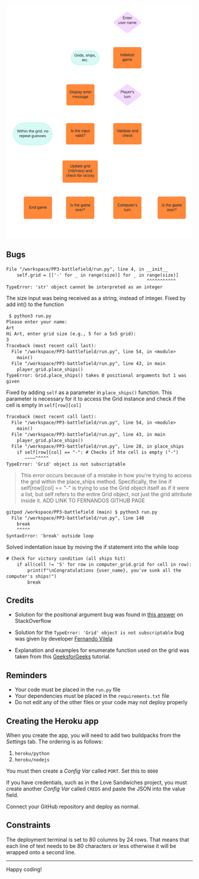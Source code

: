![flowchart of the game logic](assets/docs/flowchart.png)
## Bugs

```
File "/workspace/PP3-battlefield/run.py", line 4, in __init__
    self.grid = [['-' for _ in range(size)] for _ in range(size)]
                                                     ^^^^^^^^^^^
TypeError: 'str' object cannot be interpreted as an integer
```

The size input was being received as a string, instead of integer. Fixed by add int() to the function

```
 $ python3 run.py
Please enter your name: 
Art
Hi Art, enter grid size (e.g., 5 for a 5x5 grid): 
3
Traceback (most recent call last):
  File "/workspace/PP3-battlefield/run.py", line 54, in <module>
    main()
  File "/workspace/PP3-battlefield/run.py", line 43, in main
    player_grid.place_ships()
TypeError: Grid.place_ships() takes 0 positional arguments but 1 was given
```

Fixed by adding `self` as a parameter in `place_ships()` function. This parameter is necessary for it to access the Grid instance and check if the cell is empty in `self[row][col]`


```
Traceback (most recent call last):
  File "/workspace/PP3-battlefield/run.py", line 54, in <module>
    main()
  File "/workspace/PP3-battlefield/run.py", line 43, in main
    player_grid.place_ships()
  File "/workspace/PP3-battlefield/run.py", line 28, in place_ships
    if self[row][col] == "-": # Checks if hte cell is empty ("-")
       ~~~~^^^^^
TypeError: 'Grid' object is not subscriptable
```

>  This error occurs because of a mistake in how you're trying to access the grid within the place_ships method. Specifically, the line if self[row][col] == "-" is trying to use the Grid object itself as if it were a list, but self refers to the entire Grid object, not just the grid attribute inside it. ADD LINK TO FERNANDOS GITHUB PAGE

```
gitpod /workspace/PP3-battlefield (main) $ python3 run.py
  File "/workspace/PP3-battlefield/run.py", line 148
    break
    ^^^^^
SyntaxError: 'break' outside loop
```
Solved indentation issue by moving the if statement into the while loop

```
# Check for victory condition (all ships hit)
    if all(cell != 'S' for row in computer_grid.grid for cell in row):
        print(f"\nCongratulations {user_name}, you've sunk all the computer's ships!")
        break
```

## Credits

- Solution for the positional argument bug was found in [this answer](https://stackoverflow.com/questions/43839536/typeerror-generatecode-takes-0-positional-arguments-but-1-was-given) on StackOverflow

- Solution for the `TypeError: 'Grid' object is not subscriptable` bug was given by developer [Fernando Vilela](https://www.geeksforgeeks.org/enumerate-in-python/)

- Explanation and examples for enumerate function used on the grid was taken from this [GeeksforGeeks](https://www.geeksforgeeks.org/enumerate-in-python/) tutorial.

## Reminders

- Your code must be placed in the `run.py` file
- Your dependencies must be placed in the `requirements.txt` file
- Do not edit any of the other files or your code may not deploy properly

## Creating the Heroku app

When you create the app, you will need to add two buildpacks from the _Settings_ tab. The ordering is as follows:

1. `heroku/python`
2. `heroku/nodejs`

You must then create a _Config Var_ called `PORT`. Set this to `8000`

If you have credentials, such as in the Love Sandwiches project, you must create another _Config Var_ called `CREDS` and paste the JSON into the value field.

Connect your GitHub repository and deploy as normal.

## Constraints

The deployment terminal is set to 80 columns by 24 rows. That means that each line of text needs to be 80 characters or less otherwise it will be wrapped onto a second line.

---

Happy coding!
